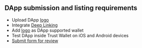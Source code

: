 ## DApp submission and listing requirements

- Upload DApp [logo](https://github.com/trustwallet/assets/tree/master/dapps)
- Integrate [Deep Linking](https://developer.trustwallet.com/deeplinking)
- Add [logo](https://trustwallet.com/press) as DApp supported wallet
- Test DApp inside Trust Wallet on iOS and Android devices
- [Submit form for review](https://docs.google.com/forms/d/e/1FAIpQLSd5p9L78zKXIiu9E5yFRPf5UkvsLZ7TbUDLFBRIi1qMd8Td4A/viewform)
